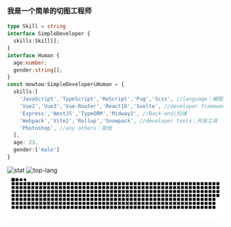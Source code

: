### 我是一个简单的切图工程师

```typescript
type Skill = string
interface SimpleDeveloper {
  skills:Skill[];
}
interface Human {
  age:number;
  gender:string[];
}
const mowtow:SimpleDeveloper&Human = {
  skills:[
    'JavaScript','TypeScript','ReScript','Pug','Scss', //language｜编程语言
    'Vue2','Vue3','Vue-Router','React16','Svelte', //developer framework｜开发框架
    'Express','NestJS','TypeORM','Midway2', //Back-end|后端
    'Webpack','Vite2','Rollup','Snowpack', //developer tools｜开发工具
    'Photoshop', //any others｜其他
  ],
  age: 23,
  gender:['male']
}
```

![stat](https://github-readme-stats.vercel.app/api?username=mowtwo)
![top-lang](https://github-readme-stats.vercel.app/api/top-langs/?username=mowtwo&layout=compact)
![snake](https://raw.githubusercontent.com/mowtwo/mowtwo/e02244409f36f107b2202ca03d5819600c2b6b56/assets/github-contribution-grid-snake.svg)